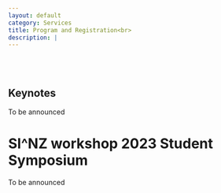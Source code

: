 ```yaml
---
layout: default
category: Services
title: Program and Registration<br>
description: |
---
```


<!--The registration is opened to everyone.
<br>
<br>
**Registration is now open!**: <br> <br> <a href="https://www.eventbrite.co.nz/e/the-1st-sinz-international-workshop-on-software-engineering-tickets-583996317707" class="btn btn-warning btn-lg">REGISTER</a>
<br>
<br>
**Price:**
<br>
<br>
NZD$ 150.00
<br>
<br>
NZD$ 60.00 (student fee)
<br>
<br>
Registration includes reception (drinks and canapes) and lunch on May 22 and social event on May 23 (Restaurant Bivacco, 115 Customs Street West, Auckland CBD).
<br>
<br>
Registration closes on May 14 2023.
<br>
<br>
If you need a formal invitation letter (for example, for visa purposes) please email Valerio Terragni at: <a href="mailto:v.terragni@auckland.ac.nz">v.terragni@auckland.ac.nz</a>->
Registration details coming soon.
<br>
<br>

# Program

To be announced
<!--## DAY 1 (May 22) Talks and Keynotes <br>

<style type="text/css">
.tg  {border:none;border-collapse:collapse;border-color:#ccc;border-spacing:0;}
.tg td{background-color:#fff;border-color:#ccc;border-style:solid;border-width:0px;color:#333;
  font-family:Arial, sans-serif;font-size:14px;overflow:hidden;padding:10px 5px;word-break:normal;}
.tg th{background-color:#f0f0f0;border-color:#ccc;border-style:solid;border-width:0px;color:#333;
  font-family:Arial, sans-serif;font-size:14px;font-weight:normal;overflow:hidden;padding:10px 5px;word-break:normal;}
.tg .tg-1wig{font-weight:bold;text-align:left;vertical-align:top}
.tg .tg-buh4{background-color:#f9f9f9;text-align:left;vertical-align:top}
.tg .tg-fymr{border-color:inherit;font-weight:bold;text-align:left;vertical-align:top}
.tg .tg-btxf{background-color:#f9f9f9;border-color:inherit;text-align:left;vertical-align:top}
.tg .tg-0pky{border-color:inherit;text-align:left;vertical-align:top}
</style>
<table class="tg">
<thead>
  <tr>
    <th class="tg-fymr">Time</th>
    <th class="tg-fymr">Event</th>
    <th class="tg-1wig">Location</th>
  </tr>
</thead>
<tbody>
  <tr>
    <td class="tg-btxf">9:00 - 9:30</td>
    <td class="tg-btxf">Registration</td>
    <td class="tg-buh4" rowspan="11">Room: Conference Centre / 423-340<br>Conference Centre Building (City Campus), University of Auckland<br>22 Symonds Street, Auckland CBD, Auckland 1010, NZ</td>
  </tr>
    <tr>
    <td class="tg-0pky">9:30-09:35</td>
    <td class="tg-0pky">Opening</td>
  </tr>
  <tr>
    <td class="tg-0pky">9:35-10:35</td>
    <td class="tg-0pky">Keynote 1: Prof. Mauro Pezzè, Future Challenges in Software Testing</td>
  </tr>
  <tr>
    <td class="tg-0pky">10:35-11:00</td>
    <td class="tg-0pky">morning tea</td>
  </tr>
  <tr>
    <td class="tg-btxf">11:00-11:30</td>
    <td class="tg-btxf">Presentation</td>
  </tr>
  <tr>
    <td class="tg-btxf">11:30-12:00</td>
    <td class="tg-btxf">Presentation</td>
  </tr>
  <tr>
    <td class="tg-btxf">12:00-12:30</td>
    <td class="tg-btxf">Presentation</td>
  </tr>
  <tr>
    <td class="tg-btxf">12:30-13:00</td>
    <td class="tg-btxf">Presentation</td>
  </tr>
  <tr>
    <td class="tg-0pky">13:00-14:30</td>
    <td class="tg-0pky">Lunch</td>
  </tr>
  <tr>
    <td class="tg-buh4">14:30-15:30</td>
    <td class="tg-buh4">Keynote 2: Dr. Panos Patros, The Raygun Approach to AI-Enabled Software Performance Engineering</td>
  </tr>
  <tr>
    <td class="tg-0pky">15:30-16:45</td>
    <td class="tg-0pky">Panel Discussion</td>
  </tr>
  <tr>
    <td class="tg-btxf">17:00-18:00</td>
    <td class="tg-btxf">Cocktail reception</td>
    <td class="tg-buh4">Engineering Foyer, Level 4<br>Faculty of Engineering (City Campus), University of Auckland<br>20 Symonds Street, Auckland CBD, Auckland 1010, NZ</td>
  </tr>
</tbody>
</table>

<br>
<br>

## DAY 2 (May 23) Student Symposium and Social Events <br>

<br>
Social Events      
City tour: from 10 AM  
Lunch: 1PM - 4PM  (Lunch @ Bivacco (115 Customs Street West, Auckland CBD))  
<br>
<br>

<style type="text/css">
.tg  {border:none;border-collapse:collapse;border-color:#ccc;border-spacing:0;}
.tg td{background-color:#fff;border-color:#ccc;border-style:solid;border-width:0px;color:#333;
  font-family:Arial, sans-serif;font-size:14px;overflow:hidden;padding:10px 5px;word-break:normal;}
.tg th{background-color:#f0f0f0;border-color:#ccc;border-style:solid;border-width:0px;color:#333;
  font-family:Arial, sans-serif;font-size:14px;font-weight:normal;overflow:hidden;padding:10px 5px;word-break:normal;}
.tg .tg-1wig{font-weight:bold;text-align:left;vertical-align:top}
.tg .tg-buh4{background-color:#f9f9f9;text-align:left;vertical-align:top}
.tg .tg-fymr{border-color:inherit;font-weight:bold;text-align:left;vertical-align:top}
.tg .tg-btxf{background-color:#f9f9f9;border-color:inherit;text-align:left;vertical-align:top}
.tg .tg-0pky{border-color:inherit;text-align:left;vertical-align:top}
</style>
<table class="tg">
<thead>
  <tr>
    <th class="tg-fymr">Time</th>
    <th class="tg-fymr">Event</th>
    <th class="tg-1wig">Location</th>
  </tr>
</thead>
<tbody>
  <tr>
    <td class="tg-btxf">10:00-10:05</td>
    <td class="tg-btxf">Welcoming and Opening - Amjed Tahir</td>
    <td class="tg-buh4" rowspan="8">Room: University of Auckland, Building 405 (5 Grafton Road), 6th floor, Room 662, Auckland 1010, NZ</td>
    </tr>>
  <tr>
    <td class="tg-0pky">10:05-10:30</td>
    <td class="tg-0pky">Keynote by Matthias Galster</td>
  </tr>
  <tr>
    <td class="tg-0pky">10:30-10:50</td>
    <td class="tg-0pky">Quantifying Veracity Requirements Technical Debt in the Context of New Zealand's Organic Products Supply Chain - Judith Perera</td>
  </tr>
  <tr>
    <td class="tg-btxf">10:50-11:10</td>
    <td class="tg-btxf">Understanding User Feedback in Software Forums for Requirements Elicitation - Hechen Wang</td>
  </tr>
  <tr>
    <td class="tg-btxf">11:10-11:20</td>
    <td class="tg-btxf">Break</td>
  </tr>
  <tr>
    <td class="tg-btxf">11:20-11:40</td>
    <td class="tg-btxf">Identifying and Mitigating Flaky Tests in JavaScript - Negar Hashemi</td>
  </tr>
  <tr>
    <td class="tg-btxf">11:40-12:00</td>
    <td class="tg-btxf">Breaking Changes and its Effect on Client Projects - Dhanushka Jayasuriya</td>
  </tr>
  <tr>
    <td class="tg-0pky">12:00-12:30</td>
    <td class="tg-0pky">Open Discussion and Q&A with the Panel</td>
  </tr>
  <tr>
    <td class="tg-buh4">13:00-16:00</td>
    <td class="tg-buh4">Lunch </td>
    <td class="tg-buh4"> Bivacco (115 Customs Street West, Auckland CBD)</td>
  </tr>
</tbody>
</table>-->
<br>
<br>

## Keynotes

<!--![](../img/mauro-pezze.jpeg)

[Prof. Mauro Pezzè](https://search.usi.ch/en/people/4fcdc3b7f6e5a58050ee5b3a2b530ad6/pezze-mauro), USI Università della Svizzera Italiana and Constructor institute in Schaffhausen (Switzerland)

**Title:** Future Challenges in Software Testing

**Abstract:** Software is dramatically changing. Current and future software systems rapidly evolve, adapt to new and emerging environment conditions, and behave autonomously. The fast growth of systems with AI and machine learning engines will spread across many domains, and be a common feature of most software systems. Classic testing cannot adequately address evolving, adapting, autonomous behavior of contemporary and future software systems. At the same time to recent extraordinary progresses in machine learning and natural language processing open enormous opportunities to define new testing approaches.
<br>
In this talk, I will discuss the challenges of testing future software systems, the opportunities of machine learning and natural language processing to define new testing approaches, and the role of testing in self-healing systems. I will discuss advantages, limitations, and benefits of combining classic with field testing in a seamlessly integrated context, I will present the state of the art in exploiting machine learning and natural language processing to test future software systems, and I will discuss the interplay of fully automated testing and self-healing approaches.

**Bio:** Mauro Pezzè is Professor of Software Engineering at USI Università della Svizzera Italiana and Constructor institute in Schaffhausen (Switzerland). He leads the joint USI-Constructor STAR, Software Testing and Analysis Research, laboratory. Dr. Pezzè serves as editor in chief of ACM Transactions on Software Engineering and Methodologies. He served as associate editor of IEEE Transactions on Software Engineering, ACM Transactions on Software Engineering and Methodologies, and the journal on Software Testing, Verification and Reliability (STVR). He served as general and program chair of the ACM International Symposium on Software Testing and Analysis (ISSTA), and program co-chair of the International Conference on Software Engineering (ICSE). He is the co-author of over 180 papers published in international journals and in the proceedings of international conferences, and of the influential book, Software Testing and Analysis, Process, Principles and Techniques.

---

![](../img/panos.jpeg)

[Panos Patros, PhD](https://twitter.com/PanosPatros), Principal Engineer, [Raygun Performance Monitoring](https://raygun.com/)

**Title:** The Raygun Approach to AI-Enabled Software Performance Engineering

**Abstract:** What does the future hold for AI-assisted and AI-enabled software performance engineering? Find out from Raygun, an NZ-grown company competing globally in the software performance space! This talk will emphasize the importance of performance for the end-user experience and showcase tools like Crash Reporting, Real User Monitoring, and Application Performance Monitoring. Hear how Raygun has innovated to serve huge clients on a global scale, including handling the performance monitoring of HBO's Game of Thrones finale. Inspired by recent innovations in AI language models, learn about Raygun's emerging approach to self-evolving software engineering and how our new API can be integrated with other tools, including AI. This discussion aims to spark constructive debate on what should be included or expanded upon in computer science and software engineering degrees, while seeding R&D directions and collaborations in the performance engineering space.

**Bio:** Dr. Panos Patros, CPEng is an expert in performance engineering and a software engineer with two decades of experience in both academia and industry. He is currently a Principal Engineer with Raygun Performance Monitoring in New Zealand and an Adjunct Professor in Computer Science with the University of New Brunswick in Canada. At Raygun, Panos leads the providers/profilers/tracers team and prototypes novel performance tools and methods to expand the company's range.
Dr. Patros earned his PhD in Computer Science from the University of New Brunswick, where he conducted research and development on performance engineering in language runtimes, platform clouds and embedded systems. His work has been widely published in peer-reviewed academic papers, with over 50 publications to his name. Panos has also authored three software patents with IBM. His contributions to the field have been recognized with numerous awards and honors, including IBM Project of the Year in 2016.-->
To be announced

# SI^NZ workshop 2023 Student Symposium

To be announced

<!--### Call for Submissions

The Student Symposium aims to provide a helpful and stimulating forum for current postgraduate students (PhD and Masters) to present and discuss their research proposals and early research results. Experienced members of the SI^NZ community will serve as advisers to provide constructive feedback on the research proposals. Participants must be current postgraduate research students, preferably those who have identified their research topic and progressed on initial results. However, other students are also welcome to attend.
Students must submit a two-page, single-authored abstract (see the submission format below). The submission should include the following elements: the research problem and motivation, background and related work, approach and novelty, results (if any), and contributions. The review process is not anonymous - there is no need to anonymise the submission.
A panel of experts will review the submissions and select the students to participate in the Students' Symposium. Students of accepted submissions will: 1) present their research to the panel (and other students) during the symposium and 2) participate in the poster session (posters will be displayed for the duration of the two-day workshop).
The abstract will not be published.

**Important dates**

**Submission: April 15th, 2023**

**Notifications: April 29th, 2023**

**Submission**
<br>
Please submit your papers via EasyChair using the following link: [https://easychair.org/my/conference?conf=sinzworkshop2023](https://easychair.org/my/conference?conf=sinzworkshop2023)
<br>
<br>
All submissions should use the official ACM Primary Article Template [https://www.acm.org/publications/proceedings-template](https://www.acm.org/publications/proceedings-template).-->
<br>
